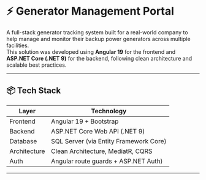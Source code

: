 # ⚡ Generator Management Portal

A full-stack generator tracking system built for a real-world company to help manage and monitor their backup power generators across multiple facilities.  
This solution was developed using **Angular 19** for the frontend and **ASP.NET Core (.NET 9)** for the backend, following clean architecture and scalable best practices.

---

## 📦 Tech Stack

| Layer      | Technology         |
|------------|--------------------|
| Frontend   | Angular 19 + Bootstrap |
| Backend    | ASP.NET Core Web API (.NET 9) |
| Database   | SQL Server (via Entity Framework Core) |
| Architecture | Clean Architecture, MediatR, CQRS |
| Auth       | Angular route guards + ASP.NET Auth) |

---


